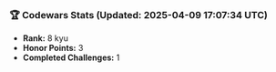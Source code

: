 ### 🏆 Codewars Stats (Updated: 2025-04-09 17:07:34 UTC)

- **Rank:** 8 kyu
- **Honor Points:** 3
- **Completed Challenges:** 1
